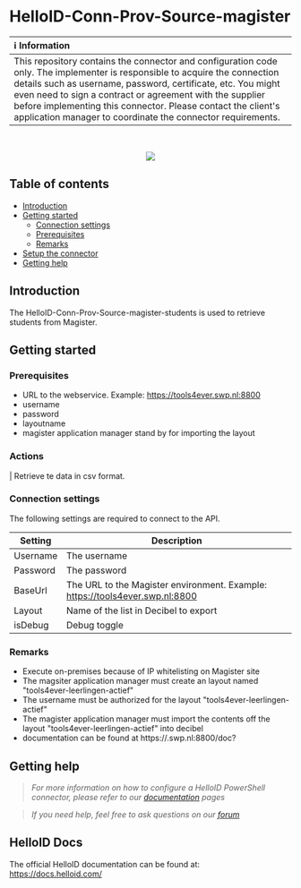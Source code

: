 # HelloID-Conn-Prov-Source-magister

| :information_source: Information |
|:---------------------------|
| This repository contains the connector and configuration code only. The implementer is responsible to acquire the connection details such as username, password, certificate, etc. You might even need to sign a contract or agreement with the supplier before implementing this connector. Please contact the client's application manager to coordinate the connector requirements.       |

<br />

<p align="center">
  <img src="https://www.tools4ever.nl/connector-logos/magister-logo.png">
</p>

## Table of contents

- [Introduction](#Introduction)
- [Getting started](#Getting-started)
  + [Connection settings](#Connection-settings)
  + [Prerequisites](#Prerequisites)
  + [Remarks](#Remarks)
- [Setup the connector](Setup-The-Connector)
- [Getting help](Getting-help)

## Introduction
The HelloID-Conn-Prov-Source-magister-students is used to retrieve students from Magister.

## Getting started

### Prerequisites
 - URL to the webservice. Example: https://tools4ever.swp.nl:8800
 - username
 - password
 - layoutname
 - magister application manager stand by for importing the layout

### Actions
| Retrieve te data in csv format.


### Connection settings
The following settings are required to connect to the API.

| Setting     | Description |
| ------------ | ----------- |
| Username     | The username   |
| Password   | The password  |
| BaseUrl    |    The URL to the Magister environment. Example: https://tools4ever.swp.nl:8800
| Layout | Name of the list in Decibel to export
| isDebug | Debug toggle




### Remarks
 - Execute on-premises because of IP whitelisting on Magister site
 - The magsiter application manager must create an layout named "tools4ever-leerlingen-actief"
 - The username must be authorized for the layout "tools4ever-leerlingen-actief"
 - The magister application manager must import the contents off the layout "tools4ever-leerlingen-actief" into decibel
 - documentation can be found at https://<tenant>.swp.nl:8800/doc?


## Getting help

> _For more information on how to configure a HelloID PowerShell connector, please refer to our [documentation](https://docs.helloid.com/hc/en-us/articles/360012557600-Configure-a-custom-PowerShell-source-system) pages_

> _If you need help, feel free to ask questions on our [forum](https://forum.helloid.com)_

## HelloID Docs

The official HelloID documentation can be found at: https://docs.helloid.com/
